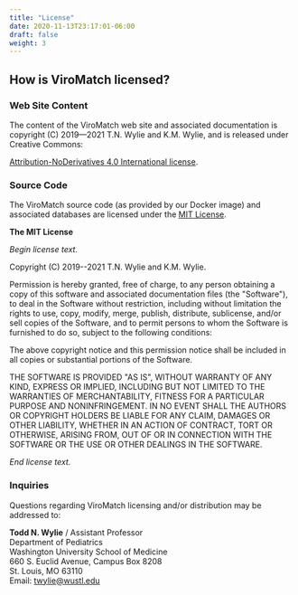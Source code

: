 ```yaml
---
title: "License"
date: 2020-11-13T23:17:01-06:00
draft: false
weight: 3
---
```


## How is ViroMatch licensed?

### Web Site Content

The content of the ViroMatch web site and associated documentation is copyright (C) 2019—2021 T.N. Wylie and K.M. Wylie, and is released under Creative Commons:

[Attribution-NoDerivatives 4.0 International license](https://creativecommons.org/licenses/by-nd/4.0/). 

### Source Code

The ViroMatch source code (as provided by our Docker image) and associated databases are licensed under the [MIT License](https://opensource.org/licenses/MIT).

**The MIT License**

_Begin license text._

Copyright (C) 2019--2021 T.N. Wylie and K.M. Wylie.

Permission is hereby granted, free of charge, to any person obtaining a copy of this software and associated documentation files (the "Software"), to deal in the Software without restriction, including without limitation the rights to use, copy, modify, merge, publish, distribute, sublicense, and/or sell copies of the Software, and to permit persons to whom the Software is furnished to do so, subject to the following conditions:

The above copyright notice and this permission notice shall be included in all copies or substantial portions of the Software.

THE SOFTWARE IS PROVIDED "AS IS", WITHOUT WARRANTY OF ANY KIND, EXPRESS OR IMPLIED, INCLUDING BUT NOT LIMITED TO THE WARRANTIES OF MERCHANTABILITY, FITNESS FOR A PARTICULAR PURPOSE AND NONINFRINGEMENT. IN NO EVENT SHALL THE AUTHORS OR COPYRIGHT HOLDERS BE LIABLE FOR ANY CLAIM, DAMAGES OR OTHER LIABILITY, WHETHER IN AN ACTION OF CONTRACT, TORT OR OTHERWISE, ARISING FROM, OUT OF OR IN CONNECTION WITH THE SOFTWARE OR THE USE OR OTHER DEALINGS IN THE SOFTWARE.

_End license text._

### Inquiries

Questions regarding ViroMatch licensing and/or distribution may be addressed to:

**Todd N. Wylie** / Assistant Professor    
Department of Pediatrics    
Washington University School of Medicine    
660 S. Euclid Avenue, Campus Box 8208    
St. Louis, MO 63110    
Email: twylie@wustl.edu

